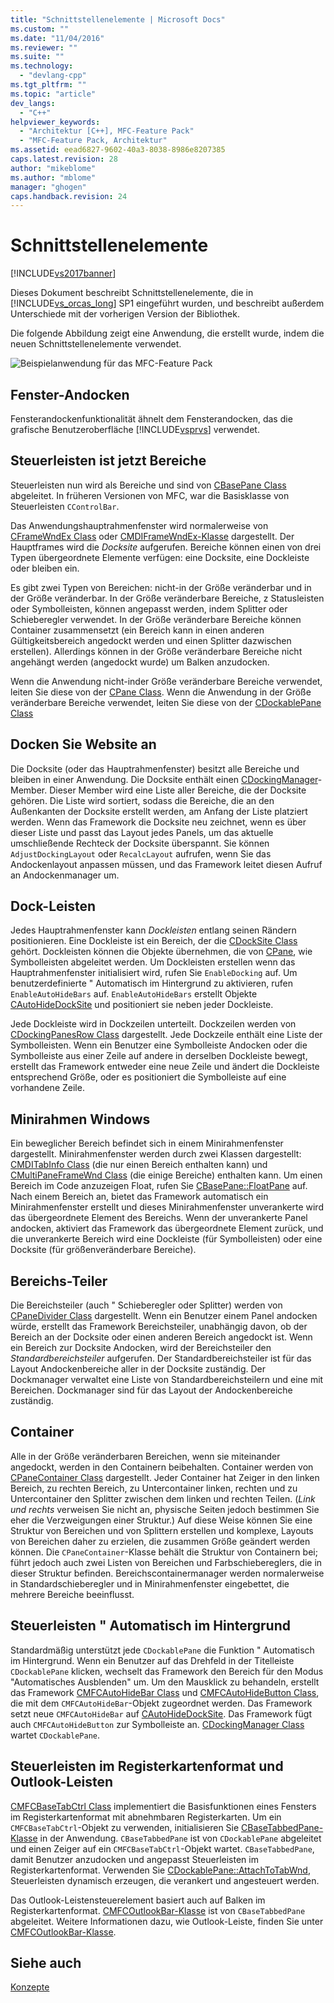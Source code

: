 ```yaml
---
title: "Schnittstellenelemente | Microsoft Docs"
ms.custom: ""
ms.date: "11/04/2016"
ms.reviewer: ""
ms.suite: ""
ms.technology: 
  - "devlang-cpp"
ms.tgt_pltfrm: ""
ms.topic: "article"
dev_langs: 
  - "C++"
helpviewer_keywords: 
  - "Architektur [C++], MFC-Feature Pack"
  - "MFC-Feature Pack, Architektur"
ms.assetid: eead6827-9602-40a3-8038-8986e8207385
caps.latest.revision: 28
author: "mikeblome"
ms.author: "mblome"
manager: "ghogen"
caps.handback.revision: 24
---
```

# Schnittstellenelemente
[!INCLUDE[vs2017banner](../assembler/inline/includes/vs2017banner.md)]

Dieses Dokument beschreibt Schnittstellenelemente, die in [!INCLUDE[vs_orcas_long](../atl/reference/includes/vs_orcas_long_md.md)] SP1 eingeführt wurden, und beschreibt außerdem Unterschiede mit der vorherigen Version der Bibliothek.  
  
 Die folgende Abbildung zeigt eine Anwendung, die erstellt wurde, indem die neuen Schnittstellenelemente verwendet.  
  
 ![Beispielanwendung für das MFC&#45;Feature Pack](../mfc/media/mfc_featurepack.png "MFC\_FeaturePack")  
  
## Fenster\-Andocken  
 Fensterandockenfunktionalität ähnelt dem Fensterandocken, das die grafische Benutzeroberfläche [!INCLUDE[vsprvs](../assembler/masm/includes/vsprvs_md.md)] verwendet.  
  
## Steuerleisten ist jetzt Bereiche  
 Steuerleisten nun wird als Bereiche und sind von [CBasePane Class](../mfc/reference/cbasepane-class.md) abgeleitet.  In früheren Versionen von MFC, war die Basisklasse von Steuerleisten `CControlBar`.  
  
 Das Anwendungshauptrahmenfenster wird normalerweise von [CFrameWndEx Class](../mfc/reference/cframewndex-class.md) oder [CMDIFrameWndEx\-Klasse](../mfc/reference/cmdiframewndex-class.md) dargestellt.  Der Hauptframes wird die *Docksite* aufgerufen.  Bereiche können einen von drei Typen übergeordnete Elemente verfügen: eine Docksite, eine Dockleiste oder bleiben ein.  
  
 Es gibt zwei Typen von Bereichen: nicht\-in der Größe veränderbar und in der Größe veränderbar.  In der Größe veränderbare Bereiche, z Statusleisten oder Symbolleisten, können angepasst werden, indem Splitter oder Schieberegler verwendet.  In der Größe veränderbare Bereiche können Container zusammensetzt \(ein Bereich kann in einen anderen Gültigkeitsbereich angedockt werden und einen Splitter dazwischen erstellen\).  Allerdings können in der Größe veränderbare Bereiche nicht angehängt werden \(angedockt wurde\) um Balken anzudocken.  
  
 Wenn die Anwendung nicht\-inder Größe veränderbare Bereiche verwendet, leiten Sie diese von der [CPane Class](../mfc/reference/cpane-class.md).  Wenn die Anwendung in der Größe veränderbare Bereiche verwendet, leiten Sie diese von der [CDockablePane Class](../mfc/reference/cdockablepane-class.md)  
  
## Docken Sie Website an  
 Die Docksite \(oder das Hauptrahmenfenster\) besitzt alle Bereiche und bleiben in einer Anwendung.  Die Docksite enthält einen [CDockingManager](../mfc/reference/cdockingmanager-class.md)\-Member.  Dieser Member wird eine Liste aller Bereiche, die der Docksite gehören.  Die Liste wird sortiert, sodass die Bereiche, die an den Außenkanten der Docksite erstellt werden, am Anfang der Liste platziert werden.  Wenn das Framework die Docksite neu zeichnet, wenn es über dieser Liste und passt das Layout jedes Panels, um das aktuelle umschließende Rechteck der Docksite überspannt.  Sie können `AdjustDockingLayout` oder `RecalcLayout` aufrufen, wenn Sie das Andockenlayout anpassen müssen, und das Framework leitet diesen Aufruf an Andockenmanager um.  
  
## Dock\-Leisten  
 Jedes Hauptrahmenfenster kann *Dockleisten* entlang seinen Rändern positionieren.  Eine Dockleiste ist ein Bereich, der die [CDockSite Class](../mfc/reference/cdocksite-class.md) gehört.  Dockleisten können die Objekte übernehmen, die von [CPane](../mfc/reference/cpane-class.md), wie Symbolleisten abgeleitet werden.  Um Dockleisten erstellen wenn das Hauptrahmenfenster initialisiert wird, rufen Sie `EnableDocking` auf.  Um benutzerdefinierte " Automatisch im Hintergrund zu aktivieren, rufen `EnableAutoHideBars` auf.  `EnableAutoHideBars` erstellt Objekte [CAutoHideDockSite](../mfc/reference/cautohidedocksite-class.md) und positioniert sie neben jeder Dockleiste.  
  
 Jede Dockleiste wird in Dockzeilen unterteilt.  Dockzeilen werden von [CDockingPanesRow Class](../mfc/reference/cdockingpanesrow-class.md) dargestellt.  Jede Dockzeile enthält eine Liste der Symbolleisten.  Wenn ein Benutzer eine Symbolleiste Andocken oder die Symbolleiste aus einer Zeile auf andere in derselben Dockleiste bewegt, erstellt das Framework entweder eine neue Zeile und ändert die Dockleiste entsprechend Größe, oder es positioniert die Symbolleiste auf eine vorhandene Zeile.  
  
## Minirahmen Windows  
 Ein beweglicher Bereich befindet sich in einem Minirahmenfenster dargestellt.  Minirahmenfenster werden durch zwei Klassen dargestellt: [CMDITabInfo Class](../mfc/reference/cmditabinfo-class.md) \(die nur einen Bereich enthalten kann\) und [CMultiPaneFrameWnd Class](../mfc/reference/cmultipaneframewnd-class.md) \(die einige Bereiche\) enthalten kann.  Um einen Bereich im Code anzuzeigen Float, rufen Sie [CBasePane::FloatPane](../Topic/CBasePane::FloatPane.md) auf.  Nach einem Bereich an, bietet das Framework automatisch ein Minirahmenfenster erstellt und dieses Minirahmenfenster unverankerte wird das übergeordnete Element des Bereichs.  Wenn der unverankerte Panel andocken, aktiviert das Framework das übergeordnete Element zurück, und die unverankerte Bereich wird eine Dockleiste \(für Symbolleisten\) oder eine Docksite \(für größenveränderbare Bereiche\).  
  
## Bereichs\-Teiler  
 Die Bereichsteiler \(auch " Schieberegler oder Splitter\) werden von [CPaneDivider Class](../mfc/reference/cpanedivider-class.md) dargestellt.  Wenn ein Benutzer einem Panel andocken würde, erstellt das Framework Bereichsteiler, unabhängig davon, ob der Bereich an der Docksite oder einen anderen Bereich angedockt ist.  Wenn ein Bereich zur Docksite Andocken, wird der Bereichsteiler den *Standardbereichsteiler* aufgerufen.  Der Standardbereichsteiler ist für das Layout Andockenbereiche aller in der Docksite zuständig.  Der Dockmanager verwaltet eine Liste von Standardbereichsteilern und eine mit Bereichen.  Dockmanager sind für das Layout der Andockenbereiche zuständig.  
  
## Container  
 Alle in der Größe veränderbaren Bereichen, wenn sie miteinander angedockt, werden in den Containern beibehalten.  Container werden von [CPaneContainer Class](../mfc/reference/cpanecontainer-class.md) dargestellt.  Jeder Container hat Zeiger in den linken Bereich, zu rechten Bereich, zu Untercontainer linken, rechten und zu Untercontainer den Splitter zwischen dem linken und rechten Teilen. \(*Link und rechts* verweisen Sie nicht an, physische Seiten jedoch bestimmen Sie eher die Verzweigungen einer Struktur.\) Auf diese Weise können Sie eine Struktur von Bereichen und von Splittern erstellen und komplexe, Layouts von Bereichen daher zu erzielen, die zusammen Größe geändert werden können.  Die `CPaneContainer`\-Klasse behält die Struktur von Containern bei; führt jedoch auch zwei Listen von Bereichen und Farbschiebereglers, die in dieser Struktur befinden.  Bereichscontainermanager werden normalerweise in Standardschieberegler und in Minirahmenfenster eingebettet, die mehrere Bereiche beeinflusst.  
  
## Steuerleisten " Automatisch im Hintergrund  
 Standardmäßig unterstützt jede `CDockablePane` die Funktion " Automatisch im Hintergrund.  Wenn ein Benutzer auf das Drehfeld in der Titelleiste `CDockablePane` klicken, wechselt das Framework den Bereich für den Modus "Automatisches Ausblenden" um.  Um den Mausklick zu behandeln, erstellt das Framework [CMFCAutoHideBar Class](../mfc/reference/cmfcautohidebar-class.md) und [CMFCAutoHideButton Class](../mfc/reference/cmfcautohidebutton-class.md), die mit dem `CMFCAutoHideBar`\-Objekt zugeordnet werden.  Das Framework setzt neue `CMFCAutoHideBar` auf [CAutoHideDockSite](../mfc/reference/cautohidedocksite-class.md).  Das Framework fügt auch `CMFCAutoHideButton` zur Symbolleiste an.  [CDockingManager Class](../mfc/reference/cdockingmanager-class.md) wartet `CDockablePane`.  
  
## Steuerleisten im Registerkartenformat und Outlook\-Leisten  
 [CMFCBaseTabCtrl Class](../mfc/reference/cmfcbasetabctrl-class.md) implementiert die Basisfunktionen eines Fensters im Registerkartenformat mit abnehmbaren Registerkarten.  Um ein `CMFCBaseTabCtrl`\-Objekt zu verwenden, initialisieren Sie [CBaseTabbedPane\-Klasse](../mfc/reference/cbasetabbedpane-class.md) in der Anwendung.  `CBaseTabbedPane` ist von `CDockablePane` abgeleitet und einen Zeiger auf ein `CMFCBaseTabCtrl`\-Objekt wartet.  `CBaseTabbedPane`, damit Benutzer anzudocken und angepasst Steuerleisten im Registerkartenformat.  Verwenden Sie [CDockablePane::AttachToTabWnd](../Topic/CDockablePane::AttachToTabWnd.md), Steuerleisten dynamisch erzeugen, die verankert und angesteuert werden.  
  
 Das Outlook\-Leistensteuerelement basiert auch auf Balken im Registerkartenformat.  [CMFCOutlookBar\-Klasse](../mfc/reference/cmfcoutlookbar-class.md) ist von `CBaseTabbedPane` abgeleitet.  Weitere Informationen dazu, wie Outlook\-Leiste, finden Sie unter [CMFCOutlookBar\-Klasse](../mfc/reference/cmfcoutlookbar-class.md).  
  
## Siehe auch  
 [Konzepte](../mfc/mfc-concepts.md)